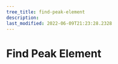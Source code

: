 ```yaml
---
tree_title: find-peak-element
description: 
last_modified: 2022-06-09T21:23:28.2328
---
```


# Find Peak Element
